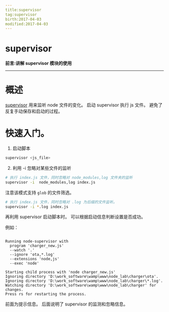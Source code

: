 ```yaml
---
title:supervisor    
tag:supervisor      
birth:2017-04-03      
modified:2017-04-03      
---
```


supervisor
===
**前言:讲解 supervisor 模块的使用**

---

# 概述

[supervisor](https://github.com/petruisfan/node-supervisor) 用来监听 node 文件的变化。
启动 supervisor 执行 js 文件。
避免了反复手动保存和启动的过程。

# 快速入门。

1. 启动脚本

```bash
supervisor <js_file> 
```

2. 利用 -i 忽略对某些文件的监听

```bash
# 执行 index.js 文件，同时忽略对 node_modules,log 文件夹的监听
supervisor -i  node_modules,log index.js
```

注意该模式支持 `glob` 的文件筛选。

```bash
# 执行 index.js 文件，同时忽略对 .log 为后缀的文件监听。
supervisor -i *.log index.js 
```

再利用 supervisor 启动脚本时。
可以根据启动信息判断设置是否成功。

例如：

```

Running node-supervisor with
  program 'charger_new.js'
  --watch '.'
  --ignore 'ota,*.log'
  --extensions 'node,js'
  --exec 'node'

Starting child process with 'node charger_new.js'
Ignoring directory 'D:\work_software\wamp\www\node_lab\charger\ota'.
Ignoring directory 'D:\work_software\wamp\www\node_lab\charger\*.log'.
Watching directory 'D:\work_software\wamp\www\node_lab\charger' for changes.
Press rs for restarting the process. 
```

前面为提示信息。
后面说明了 supervisor 的监测和忽略信息。
